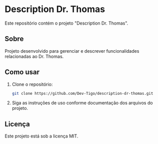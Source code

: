 # Description Dr. Thomas

Este repositório contém o projeto "Description Dr. Thomas".

## Sobre
Projeto desenvolvido para gerenciar e descrever funcionalidades relacionadas ao Dr. Thomas.

## Como usar
1. Clone o repositório:
   ```sh
   git clone https://github.com/Dev-Tigo/description-dr-thomas.git
   ```
2. Siga as instruções de uso conforme documentação dos arquivos do projeto.

## Licença
Este projeto está sob a licença MIT.